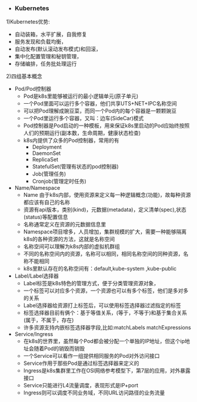 ﻿+ ### Kubernetes
1)Kubernetes优势:
- 自动装箱，水平扩展，自我修复  
- 服务发现和负载均衡，  
- 自动发布(默认滚动发布模式)和回滚，  
- 集中化配置管理和秘钥管理，  
- 存储编排，任务批处理运行
  
2)四组基本概念
- Pod/Pod控制器  
	- Pod是k8s里能够被运行的最小逻辑单元(原子单元)
	- 一个Pod里面可以运行多个容器，他们共享UTS+NET+IPC名称空间
	- 可以把Pod理解成豌豆菜，而同一个Pod内的每个容器是一颗颗豌豆
	- 一个Pod里运行多个容器，又叫：边车(SideCar)模式
	- Pod控制器是Pod启动的一种模板，用来保证k8s里启动的Pod应始终按照人们的预期运行(副本数，生命周期，健康状态检查)
	- k8s内提供了众多的Pod控制器，常用的有
		- Deployment
		- DaemonSet
		- ReplicaSet
		- StatefulSet(管理有状态的pod控制器)
		- Job(管理任务)
		- Cronjob(管理定时任务)
- Name/Namespace
	- Name 由于k8s内部，使用资源来定义每一种逻辑概念(功能)，故每种资源都应该有自己的名称
	- 资源有api版本，类别(kind)，元数据(metadata)，定义清单(spec),状态(status)等配置信息
	- 名称通常定义在资源的元数据信息里
	- Namespace项目增多，人员增加，集群规模的扩大，需要一种能够隔离k8s的各种资源的方法，这就是名称空间
	- 名称空间可以理解为k8s内部的虚拟机群组
	- 不同的名称空间内的资源，名称可以相同，相同名称空间的同种资源，名称不能相同
	- k8s里默认存在的名称空间有：default,kube-system ,kube-public
- Label/Label选择器
	- Label标签是k8s特色的管理方式，便于分类管理资源对象，
	- 一个标签可以对应多个资源，一个资源也可以有多个标签，他们是多对多的关系
	- Label选择器给资源打上标签后，可以使用标签选择器过滤指定的标签
	- 标签选择器目前有俩个：基于等值关系，(等于，不等于)和基于集合关系(属于，不属于，存在)
	- 许多资源支持内嵌标签选择器字段,比如:matchLabels matchExpressions
- Service/Ingress 
	- 在k8s的世界里，虽然每个Pod都会被分配一个单独的IP地址，但这个ip地址会随着Pod的销毁而销毁
	- 一个Service可以看作一组提供相同服务的Pod对外访问接口
	- Service作用于那些Pod是通过标签选择器来定义的
	- Ingress是k8s集群里工作在OSI网络参考模型下，第7层的应用，对外暴露接口
	- Service只能进行L4流量调度，表现形式是IP+port
	- Ingress则可以调度不同业务域，不同URL访问路径的业务流量